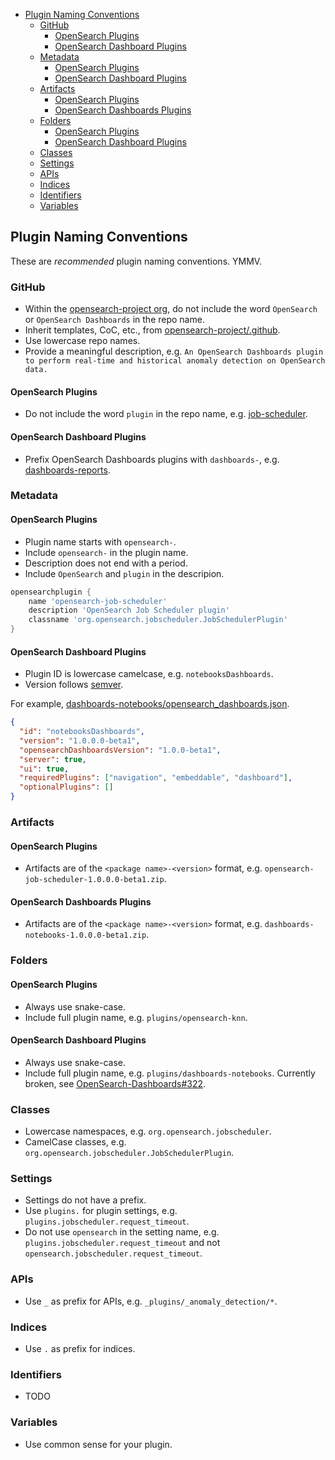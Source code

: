 - [Plugin Naming Conventions](#plugin-naming-conventions)
    - [GitHub](#github)
        - [OpenSearch Plugins](#opensearch-plugins)
        - [OpenSearch Dashboard Plugins](#opensearch-dashboard-plugins)
    - [Metadata](#metadata)
        - [OpenSearch Plugins](#opensearch-plugins)
        - [OpenSearch Dashboard Plugins](#opensearch-dashboard-plugins)
    - [Artifacts](#artifacts)
        - [OpenSearch Plugins](#opensearch-plugins)
        - [OpenSearch Dashboards Plugins](#opensearch-dashboards-plugins)
    - [Folders](#folders)
        - [OpenSearch Plugins](#opensearch-plugins)
        - [OpenSearch Dashboard Plugins](#opensearch-dashboard-plugins)
    - [Classes](#classes)
    - [Settings](#settings)
    - [APIs](#apis)
    - [Indices](#indices)
    - [Identifiers](#identifiers)
    - [Variables](#variables)

## Plugin Naming Conventions

These are _recommended_ plugin naming conventions. YMMV.

### GitHub

- Within the [opensearch-project org](https://github.com/opensearch-project), do not include the word `OpenSearch` or `OpenSearch Dashboards` in the repo name.
- Inherit templates, CoC, etc., from [opensearch-project/.github](https://github.com/opensearch-project/.github).
- Use lowercase repo names.
- Provide a meaningful description, e.g. `An OpenSearch Dashboards plugin to perform real-time and historical anomaly detection on OpenSearch data.`

#### OpenSearch Plugins

- Do not include the word `plugin` in the repo name, e.g. [job-scheduler](https://github.com/opensearch-project/job-scheduler).

#### OpenSearch Dashboard Plugins

- Prefix OpenSearch Dashboards plugins with `dashboards-`, e.g. [dashboards-reports](https://github.com/opensearch-project/dashboards-reports).

### Metadata

#### OpenSearch Plugins

- Plugin name starts with `opensearch-`.
- Include `opensearch-` in the plugin name.
- Description does not end with a period.
- Include `OpenSearch` and `plugin` in the descripion. 

```groovy
opensearchplugin {
    name 'opensearch-job-scheduler'
    description 'OpenSearch Job Scheduler plugin'
    classname 'org.opensearch.jobscheduler.JobSchedulerPlugin'
}
```

#### OpenSearch Dashboard Plugins

- Plugin ID is lowercase camelcase, e.g. `notebooksDashboards`.
- Version follows [semver](https://semver.org/).

For example, [dashboards-notebooks/opensearch_dashboards.json](https://github.com/opensearch-project/dashboards-notebooks/blob/main/dashboards-notebooks/opensearch_dashboards.json).

```json
{
  "id": "notebooksDashboards",
  "version": "1.0.0.0-beta1",
  "opensearchDashboardsVersion": "1.0.0-beta1",
  "server": true,
  "ui": true,
  "requiredPlugins": ["navigation", "embeddable", "dashboard"],
  "optionalPlugins": []
}
```

### Artifacts

#### OpenSearch Plugins

- Artifacts are of the `<package name>-<version>` format, e.g. `opensearch-job-scheduler-1.0.0.0-beta1.zip`.

#### OpenSearch Dashboards Plugins

- Artifacts are of the `<package name>-<version>` format, e.g. `dashboards-notebooks-1.0.0.0-beta1.zip`.

### Folders

#### OpenSearch Plugins

- Always use snake-case.
- Include full plugin name, e.g. `plugins/opensearch-knn`.

#### OpenSearch Dashboard Plugins

- Always use snake-case.
- Include full plugin name, e.g. `plugins/dashboards-notebooks`. Currently broken, see [OpenSearch-Dashboards#322](https://github.com/opensearch-project/OpenSearch-Dashboards/issues/322).

### Classes

- Lowercase namespaces, e.g. `org.opensearch.jobscheduler`.
- CamelCase classes, e.g. `org.opensearch.jobscheduler.JobSchedulerPlugin`.

### Settings

- Settings do not have a prefix.
- Use `plugins.` for plugin settings, e.g. `plugins.jobscheduler.request_timeout`.
- Do not use `opensearch` in the setting name, e.g. `plugins.jobscheduler.request_timeout` and not `opensearch.jobscheduler.request_timeout`.

### APIs

- Use `_` as prefix for APIs, e.g. `_plugins/_anomaly_detection/*`.

### Indices

- Use `.` as prefix for indices.

### Identifiers

- TODO

### Variables

- Use common sense for your plugin.